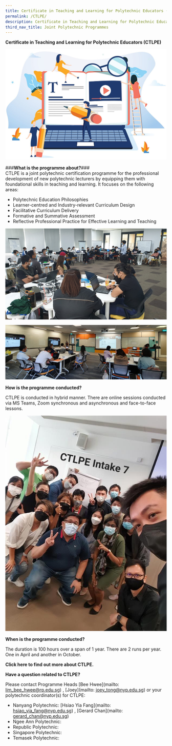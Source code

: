 ```yaml
---
title: Certificate in Teaching and Learning for Polytechnic Educators (CTLPE)
permalink: /CTLPE/
description: Certificate in Teaching and Learning for Polytechnic Educators (CTLPE)
third_nav_title: Joint Polytechnic Programmes
---
```

**Certificate in Teaching and Learning for Polytechnic Educators (CTLPE)**

![](/images/127315465_ML2.jpg)

###**What is the programme about?**###
\
CTLPE is a joint polytechnic certification programme for the professional development of new polytechnic lecturers by equipping them with foundational skills in teaching and learning. 
It focuses on the following areas:
* Polytechnic Education Philosophies
* Learner-centred and Industry-relevant Curriculum Design
* Facilitative Curriculum Delivery
* Formative and Summative Assessment
* Reflective Professional Practice for Effective Learning and Teaching

![](/images/ctlpe%20intake%207%20pic%201.png)

![](/images/ctlpe%20intake%207%20pic%205.png)

**How is the programme conducted?**

CTLPE is conducted in hybrid manner. There are online sessions conducted via MS Teams, Zoom synchronous and asynchronous and face-to-face lessons.

![](/images/ctlpe%20intake%207%20pic%203.jpg)

**When is the programme conducted?**

The duration is 100 hours over a span of 1 year. There are 2 runs per year. One in April and another in October.

**Click here to find out more about CTLPE.**

**Have a question related to CTLPE?**

Please contact Programme Heads [Bee Hwee](mailto: lim_bee_hwee@rp.edu.sg) , [Joey](mailto: joey_tong@nyp.edu.sg) or your polytechnic coordinator(s) for CTLPE:

* Nanyang Polytechnic: [Hsiao Yia Fang](mailto: hsiao_yia_fang@nyp.edu.sg) , [Gerard Chan](mailto: gerard_chan@nyp.edu.sg)
* Ngee Ann Polytechnic:
* Republic Polytechnic:
* Singapore Polytechnic:
* Temasek Polytechnic: